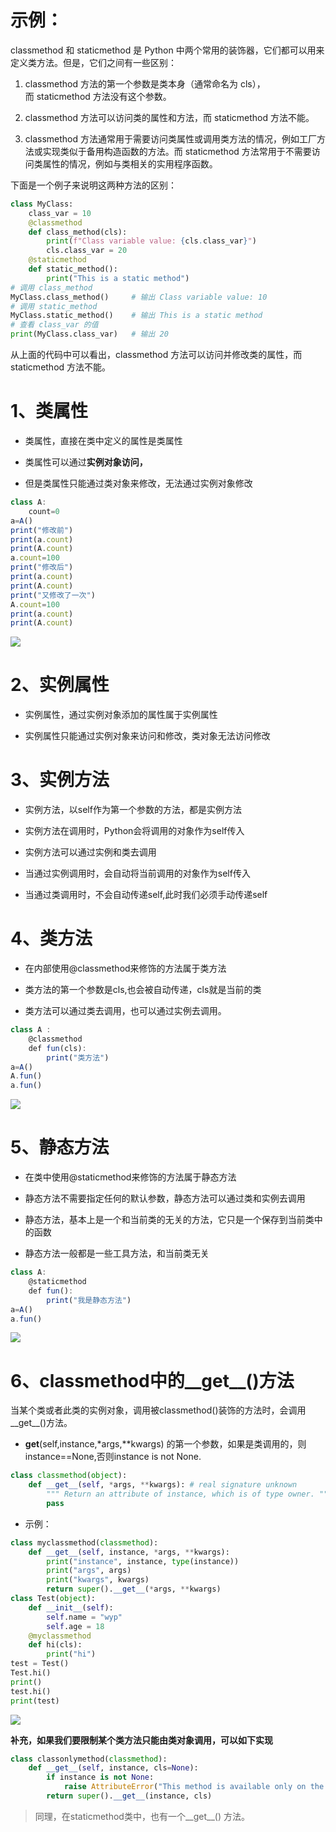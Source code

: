 # 示例：

classmethod 和 staticmethod 是 Python 中两个常用的装饰器，它们都可以用来定义类方法。但是，它们之间有一些区别：

1. classmethod 方法的第一个参数是类本身（通常命名为 cls），而 staticmethod 方法没有这个参数。

1. classmethod 方法可以访问类的属性和方法，而 staticmethod 方法不能。

1. classmethod 方法通常用于需要访问类属性或调用类方法的情况，例如工厂方法或实现类似于备用构造函数的方法。而 staticmethod 方法常用于不需要访问类属性的情况，例如与类相关的实用程序函数。

下面是一个例子来说明这两种方法的区别：

```python
class MyClass:
    class_var = 10
    @classmethod
    def class_method(cls):
        print(f"Class variable value: {cls.class_var}")
        cls.class_var = 20
    @staticmethod
    def static_method():
        print("This is a static method")
# 调用 class_method
MyClass.class_method()     # 输出 Class variable value: 10
# 调用 static_method
MyClass.static_method()    # 输出 This is a static method
# 查看 class_var 的值
print(MyClass.class_var)   # 输出 20
```

从上面的代码中可以看出，classmethod 方法可以访问并修改类的属性，而 staticmethod 方法不能。

# **1、类属性**

- 类属性，直接在类中定义的属性是类属性

- 类属性可以通过**实例对象访问，**

- 但是类属性只能通过类对象来修改，无法通过实例对象修改

```javascript
class A:
    count=0
a=A()
print("修改前")
print(a.count)
print(A.count)
a.count=100
print("修改后")
print(a.count)
print(A.count)
print("又修改了一次")
A.count=100
print(a.count)
print(A.count)
```

![](images/WEBRESOURCE802f48e48dbddf9bf933bfbb30883cb4截图.png)

# **2、实例属性**

- 实例属性，通过实例对象添加的属性属于实例属性

- 实例属性只能通过实例对象来访问和修改，类对象无法访问修改

# **3、实例方法**

- 实例方法，以self作为第一个参数的方法，都是实例方法

- 实例方法在调用时，Python会将调用的对象作为self传入

- 实例方法可以通过实例和类去调用

- 当通过实例调用时，会自动将当前调用的对象作为self传入

- 当通过类调用时，不会自动传递self,此时我们必须手动传递self

# **4、类方法**

- 在内部使用@classmethod来修饰的方法属于类方法

- 类方法的第一个参数是cls,也会被自动传递，cls就是当前的类

- 类方法可以通过类去调用，也可以通过实例去调用。

```javascript
class A :
    @classmethod
    def fun(cls):
        print("类方法")
a=A()
A.fun()
a.fun()
```

![](images/WEBRESOURCE51e4d844b58e2b23050cf8aa7f606126截图.png)

# **5、静态方法**

- 在类中使用@staticmethod来修饰的方法属于静态方法

- 静态方法不需要指定任何的默认参数，静态方法可以通过类和实例去调用

- 静态方法，基本上是一个和当前类的无关的方法，它只是一个保存到当前类中的函数

- 静态方法一般都是一些工具方法，和当前类无关

```javascript
class A:
    @staticmethod
    def fun():
    	print("我是静态方法")
a=A()
a.fun()
```

![](images/WEBRESOURCE9e05af99f08c37c4d20d59e7339ba441截图.png)

# 6、classmethod中的__get__()方法

当某个类或者此类的实例对象，调用被classmethod()装饰的方法时，会调用__get__()方法。

-  __get__(self,instance,*args,**kwargs) 的第一个参数，如果是类调用的，则instance==None,否则instance is not None. 

```python
class classmethod(object):
    def __get__(self, *args, **kwargs): # real signature unknown
        """ Return an attribute of instance, which is of type owner. """
        pass
```

- 示例：

```python
class myclassmethod(classmethod):
    def __get__(self, instance, *args, **kwargs):
        print("instance", instance, type(instance))
        print("args", args)
        print("kwargs", kwargs)
        return super().__get__(*args, **kwargs)
class Test(object):
    def __init__(self):
        self.name = "wyp"
        self.age = 18
    @myclassmethod
    def hi(cls):
        print("hi")
test = Test()
Test.hi()
print()
test.hi()
print(test)
```

![](images/WEBRESOURCEe55aa711cafcd9abd56c8b11958c5397image.png)

**补充，如果我们要限制某个类方法只能由类对象调用，可以如下实现**

```python
class classonlymethod(classmethod):
    def __get__(self, instance, cls=None):
        if instance is not None:
            raise AttributeError("This method is available only on the class, not on instances.")
        return super().__get__(instance, cls)
```

> 同理，在staticmethod类中，也有一个__get__() 方法。
